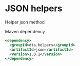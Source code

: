 # JSON helpers
Helper json method


Maven dependency
```xml
<dependency>
  <groupId>dta.helpers</groupId>
  <artifactId>json</artifactId>
  <version>1.0.1</version>
</dependency>
```



